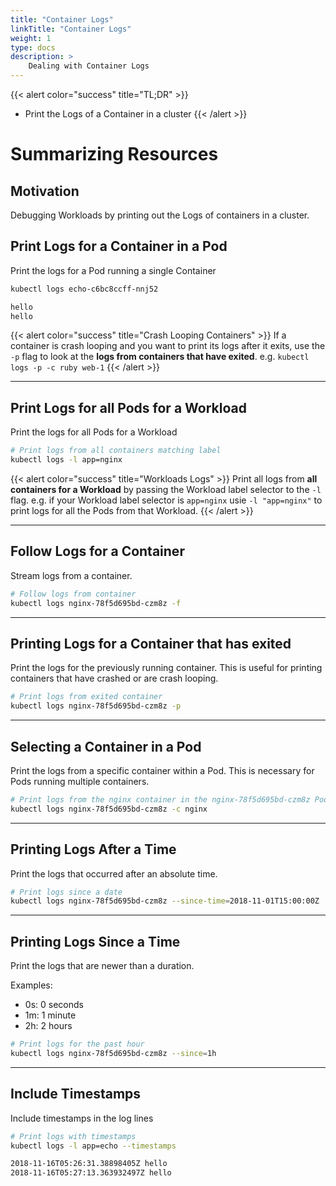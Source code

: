 ```yaml
---
title: "Container Logs"
linkTitle: "Container Logs"
weight: 1
type: docs
description: >
    Dealing with Container Logs
---
```



{{< alert color="success" title="TL;DR" >}}
- Print the Logs of a Container in a cluster
{{< /alert >}}

# Summarizing Resources

## Motivation

Debugging Workloads by printing out the Logs of containers in a cluster.

## Print Logs for a Container in a Pod

Print the logs for a Pod running a single Container

```bash
kubectl logs echo-c6bc8ccff-nnj52
```

```bash
hello
hello
```


{{< alert color="success" title="Crash Looping Containers" >}}
If a container is crash looping and you want to print its logs after it
exits, use the `-p` flag to look at the **logs from containers that have
exited**.  e.g. `kubectl logs -p -c ruby web-1`
{{< /alert >}}

---

## Print Logs for all Pods for a Workload

Print the logs for all Pods for a Workload

```bash
# Print logs from all containers matching label
kubectl logs -l app=nginx
```

{{< alert color="success" title="Workloads Logs" >}}
Print all logs from **all containers for a Workload** by passing the
Workload label selector to the `-l` flag.  e.g. if your Workload
label selector is `app=nginx` usie `-l "app=nginx"` to print logs
for all the Pods from that Workload.
{{< /alert >}}

---

## Follow Logs for a Container

Stream logs from a container.


```bash
# Follow logs from container
kubectl logs nginx-78f5d695bd-czm8z -f
```

---

## Printing Logs for a Container that has exited

Print the logs for the previously running container.  This is useful for printing containers that have
crashed or are crash looping.

```bash
# Print logs from exited container
kubectl logs nginx-78f5d695bd-czm8z -p
```

---

## Selecting a Container in a Pod 

Print the logs from a specific container within a Pod.  This is necessary for Pods running multiple
containers.

```bash
# Print logs from the nginx container in the nginx-78f5d695bd-czm8z Pod
kubectl logs nginx-78f5d695bd-czm8z -c nginx
```

---

## Printing Logs After a Time

Print the logs that occurred after an absolute time.

```bash
# Print logs since a date
kubectl logs nginx-78f5d695bd-czm8z --since-time=2018-11-01T15:00:00Z
```

---

## Printing Logs Since a Time

Print the logs that are newer than a duration.

Examples:

- 0s: 0 seconds
- 1m: 1 minute
- 2h: 2 hours

```bash
# Print logs for the past hour
kubectl logs nginx-78f5d695bd-czm8z --since=1h
```

---

## Include Timestamps

Include timestamps in the log lines

```bash
# Print logs with timestamps
kubectl logs -l app=echo --timestamps
```

```bash
2018-11-16T05:26:31.38898405Z hello
2018-11-16T05:27:13.363932497Z hello
```